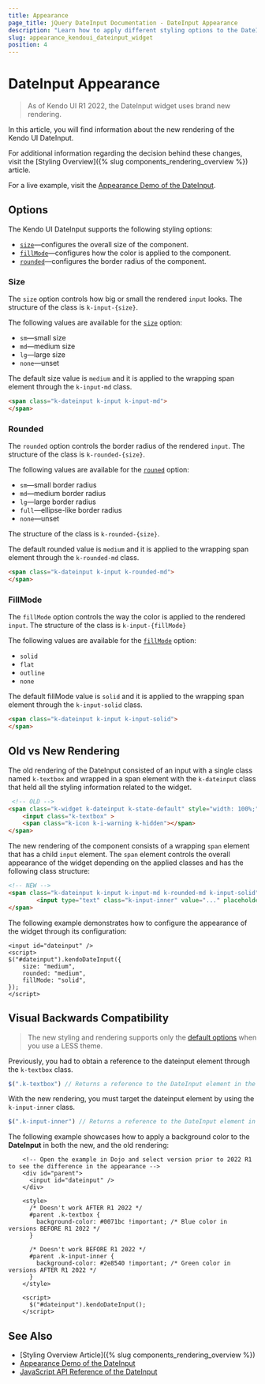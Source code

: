 ```yaml
---
title: Appearance
page_title: jQuery DateInput Documentation - DateInput Appearance
description: "Learn how to apply different styling options to the DateInput widget."
slug: appearance_kendoui_dateinput_widget
position: 4
---
```


# DateInput Appearance

> As of Kendo UI R1 2022, the DateInput widget uses brand new rendering.

In this article, you will find information about the new rendering of the Kendo UI DateInput.

For additional information regarding the decision behind these changes, visit the [Styling Overview]({% slug components_rendering_overview %}) article.

For a live example, visit the [Appearance Demo of the DateInput](https://demos.telerik.com/kendo-ui/dateinput/appearance).

## Options

The Kendo UI DateInput supports the following styling options:

- [`size`](#size)—configures the overall size of the component.
- [`fillMode`](#fillmode)—configures how the color is applied to the component.
- [`rounded`](#rounded)—configures the border radius of the component.

### Size

The `size` option controls how big or small the rendered `input` looks. The structure of the class is `k-input-{size}`.

The following values are available for the [`size`](/api/javascript/ui/dateinput/configuration/size) option:

- `sm`—small size
- `md`—medium size
- `lg`—large size
- `none`—unset

The default size value is `medium` and it is applied to the wrapping span element through the `k-input-md` class.

```html
<span class="k-dateinput k-input k-input-md">
</span>
``` 

### Rounded

The `rounded` option controls the border radius of the rendered `input`. The structure of the class is `k-rounded-{size}`.

The following values are available for the [`rouned`](/api/javascript/ui/dateinput/configuration/rounded) option:

- `sm`—small border radius
- `md`—medium border radius
- `lg`—large border radius
- `full`—ellipse-like border radius
- `none`—unset

The structure of the class is `k-rounded-{size}`.

The default rounded value is `medium` and it is applied to the wrapping span element through the `k-rounded-md` class.

```html
<span class="k-dateinput k-input k-rounded-md">
</span>
```

### FillMode

The `fillMode` option controls the way the color is applied to the rendered `input`. The structure of the class is `k-input-{fillMode}`

The following values are available for the [`fillMode`](/api/javascript/ui/dateinput/configuration/fillmode) option:

- `solid`
- `flat`
- `outline`
- `none`

The default fillMode value is `solid` and it is applied to the wrapping span element through the `k-input-solid` class.

```html
<span class="k-dateinput k-input k-input-solid">
</span>
```

## Old vs New Rendering

The old rendering of the DateInput consisted of an input with a single class named `k-textbox` and wrapped in a span element with the `k-dateinput` class that held all the styling information related to the widget.

```html
 <!-- OLD -->
<span class="k-widget k-dateinput k-state-default" style="width: 100%;">
    <input class="k-textbox" >
    <span class="k-icon k-i-warning k-hidden"></span>
</span>
```

The new rendering of the component consists of a wrapping `span` element that has a child `input` element. The `span` element controls the overall appearance of the widget depending on the applied classes and has the following class structure:

```html
<!-- NEW -->
<span class="k-dateinput k-input k-input-md k-rounded-md k-input-solid">
        <input type="text" class="k-input-inner" value="..." placeholder="..." />  
</span>
```

The following example demonstrates how to configure the appearance of the widget through its configuration:

```dojo
<input id="dateinput" />
<script>
$("#dateinput").kendoDateInput({
    size: "medium",
    rounded: "medium",
    fillMode: "solid",
});
</script>
```

## Visual Backwards Compatibility

> The new styling and rendering supports only the [default options](#options) when you use a LESS theme.

Previously, you had to obtain a reference to the dateinput element through the `k-textbox` class.

```javascript
$(".k-textbox") // Returns a reference to the DateInput element in the old rendering.
```

With the new rendering, you must target the dateinput element by using the `k-input-inner` class.

```javascript
$(".k-input-inner") // Returns a reference to the DateInput element in the new rendering.
```

The following example showcases how to apply a background color to the **DateInput** in both the new, and the old rendering:

```dojo
    <!-- Open the example in Dojo and select version prior to 2022 R1 to see the difference in the appearance -->
    <div id="parent">
      <input id="dateinput" />
    </div>

    <style>
      /* Doesn't work AFTER R1 2022 */
      #parent .k-textbox {
        background-color: #0071bc !important; /* Blue color in versions BEFORE R1 2022 */
      }

      /* Doesn't work BEFORE R1 2022 */
      #parent .k-input-inner {
        background-color: #2e8540 !important; /* Green color in versions AFTER R1 2022 */
      }
    </style>

    <script>
      $("#dateinput").kendoDateInput();
    </script>
```

## See Also

* [Styling Overview Article]({% slug components_rendering_overview %})
* [Appearance Demo of the DateInput](https://demos.telerik.com/kendo-ui/dateinput/appearance)
* [JavaScript API Reference of the DateInput](/api/javascript/ui/dateinput)
